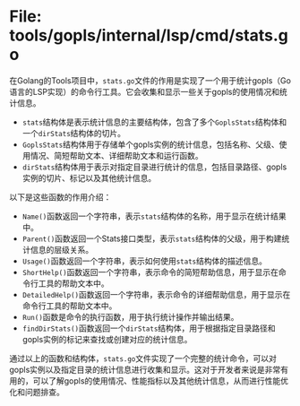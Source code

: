 # File: tools/gopls/internal/lsp/cmd/stats.go

在Golang的Tools项目中，`stats.go`文件的作用是实现了一个用于统计gopls（Go语言的LSP实现）的命令行工具。它会收集和显示一些关于gopls的使用情况和统计信息。

- `stats`结构体是表示统计信息的主要结构体，包含了多个`GoplsStats`结构体和一个`dirStats`结构体的切片。
- `GoplsStats`结构体用于存储单个gopls实例的统计信息，包括名称、父级、使用情况、简短帮助文本、详细帮助文本和运行函数。
- `dirStats`结构体用于表示对指定目录进行统计的信息，包括目录路径、gopls实例的切片、标记以及其他统计信息。

以下是这些函数的作用介绍：

- `Name()`函数返回一个字符串，表示`stats`结构体的名称，用于显示在统计结果中。
- `Parent()`函数返回一个Stats接口类型，表示`stats`结构体的父级，用于构建统计信息的层级关系。
- `Usage()`函数返回一个字符串，表示如何使用`stats`结构体的描述信息。
- `ShortHelp()`函数返回一个字符串，表示命令的简短帮助信息，用于显示在命令行工具的帮助文本中。
- `DetailedHelp()`函数返回一个字符串，表示命令的详细帮助信息，用于显示在命令行工具的帮助文本中。
- `Run()`函数是命令的执行函数，用于执行统计操作并输出结果。
- `findDirStats()`函数返回一个`dirStats`结构体，用于根据指定目录路径和gopls实例的标记来查找或创建对应的统计信息。

通过以上的函数和结构体，`stats.go`文件实现了一个完整的统计命令，可以对gopls实例以及指定目录的统计信息进行收集和显示。这对于开发者来说是非常有用的，可以了解gopls的使用情况、性能指标以及其他统计信息，从而进行性能优化和问题排查。

